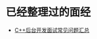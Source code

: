# 已经整理过的面经

-	[C++后台开发面试常见问题汇总](https://www.nowcoder.com/discuss/59394?type=2&order=0&pos=11&page=1)